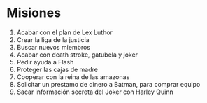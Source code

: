 # Misiones

1. Acabar con el plan de Lex Luthor
2. Crear la liga de la justicia
3. Buscar nuevos miembros
4. Acabar con death stroke, gatubela y joker
5. Pedir ayuda a Flash
6. Proteger las cajas de madre
7. Cooperar con la reina de las amazonas
8. Solicitar un prestamo de dinero a Batman, para comprar equipo
9. Sacar información secreta del Joker con Harley Quinn